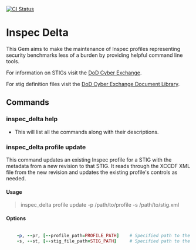 [![CI Status](https://github.com/jrperron88/inspec_delta/workflows/CI/badge.svg?branch=ETSOE-2220-TravisCI)](https://github.com/jrperron88/inspec_delta/actions?query=workflow%3ACI+branch%3AETSOE-2220-TravisCI)

# Inspec Delta

This Gem aims to make the maintenance of Inspec profiles representing security benchmarks less of a burden by providing helpful command line tools.

For information on STIGs visit the [DoD Cyber Exchange](https://public.cyber.mil/stigs/).

For stig definition files visit the [DoD Cyber Exchange Document Library](https://public.cyber.mil/stigs/downloads/).

## Commands

### inspec_delta help
  - This will list all the commands along with their descriptions.

### inspec_delta profile update
  This command updates an existing Inspec profile for a STIG with the metadata from a new revision to that STIG. 
  It reads through the XCCDF XML file from the new revision and updates the existing profile's controls as needed.

  #### Usage
  > inspec_delta profile update -p /path/to/profile -s /path/to/stig.xml

  #### Options
  ```ruby

      -p, --pr, [--profile_path=PROFILE_PATH]    # Specified path to the root directory of the existing Inspec profile.
      -s, --st, [--stig_file_path=STIG_PATH]     # Specified path to the XCCDF XML file from the new STIG revision we are updating to.
  ```